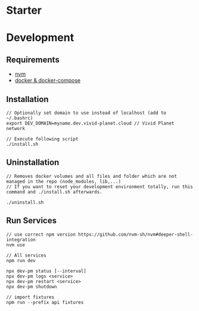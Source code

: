# Starter

# Development

## Requirements

-   [nvm](https://github.com/nvm-sh/nvm)
-   [docker & docker-compose](https://docs.docker.com/compose/)

## Installation

    // Optionally set domain to use instead of localhost (add to ~/.bashrc)
    export DEV_DOMAIN=myname.dev.vivid-planet.cloud // Vivid Planet network

    // Execute following script
    ./install.sh

## Uninstallation

    // Removes docker volumes and all files and folder which are not managed in the repo (node_modules, lib,...)
    // If you want to reset your development environment totally, run this command and ./install.sh afterwards.

    ./uninstall.sh

## Run Services

    // use correct npm version https://github.com/nvm-sh/nvm#deeper-shell-integration
    nvm use

    // All services
    npm run dev

    npx dev-pm status [--interval]
    npx dev-pm logs <service>
    npx dev-pm restart <service>
    npx dev-pm shutdown

    // import fixtures
    npm run --prefix api fixtures
